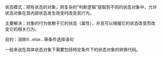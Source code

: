 状态模式：把有状态的对象，把复杂的“判断逻辑”提取到不同的状态对象中，允许状态对象在其内部状态发生改变时改变其行为。

主要解决：对象的行为依赖于它的状态（属性），并且可以根据它的状态改变而改变它的相关行为。

目的：消除if...else...等条件选择语句

一般来说在具体状态对象下需要包括特定条件下的状态对象的转换代码。